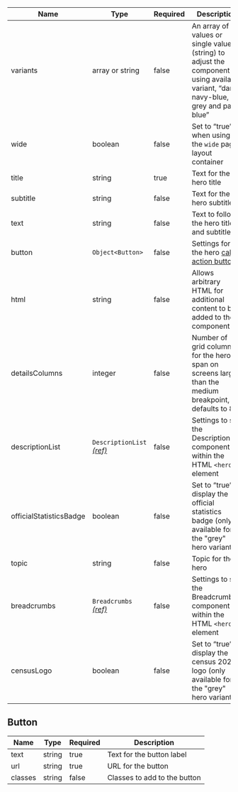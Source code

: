 | Name                    | Type                                                      | Required | Description                                                                                                                        |
| ----------------------- | --------------------------------------------------------- | -------- | ---------------------------------------------------------------------------------------------------------------------------------- |
| variants                | array or string                                           | false    | An array of values or single value (string) to adjust the component using available variant, “dark, navy-blue, grey and pale-blue” |
| wide                    | boolean                                                   | false    | Set to “true” when using the `wide` page layout container                                                                          |
| title                   | string                                                    | true     | Text for the hero title                                                                                                            |
| subtitle                | string                                                    | false    | Text for the hero subtitle                                                                                                         |
| text                    | string                                                    | false    | Text to follow the hero title and subtitle                                                                                         |
| button                  | `Object<Button>`                                          | false    | Settings for the hero [call to action button](#button)                                                                             |
| html                    | string                                                    | false    | Allows arbitrary HTML for additional content to be added to the component                                                          |
| detailsColumns          | integer                                                   | false    | Number of grid columns for the hero to span on screens larger than the medium breakpoint, defaults to 8                            |
| descriptionList         | `DescriptionList` [_(ref)_](/components/description-list) | false    | Settings to set the DescriptionList component within the HTML `<hero>` element                                                     |
| officialStatisticsBadge | boolean                                                   | false    | Set to “true” display the official statistics badge (only available for the "grey" hero variant)                                   |
| topic                   | string                                                    | false    | Topic for the hero                                                                                                                 |
| breadcrumbs             | `Breadcrumbs` [_(ref)_](/components/breadcrumbs)          | false    | Settings to set the Breadcrumbs component within the HTML `<hero>` element                                                         |
| censusLogo              | boolean                                                   | false    | Set to “true” display the census 2021 logo (only available for the "grey" hero variant)                                            |

## Button

| Name    | Type   | Required | Description                  |
| ------- | ------ | -------- | ---------------------------- |
| text    | string | true     | Text for the button label    |
| url     | string | true     | URL for the button           |
| classes | string | false    | Classes to add to the button |
